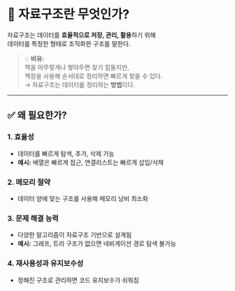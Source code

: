 # 📌 자료구조란 무엇인가?

자료구조는 데이터를 **효율적으로 저장, 관리, 활용**하기 위해  
데이터를 특정한 형태로 조직화한 구조를 말한다.

> 💡 **비유:**  
> 책을 아무렇게나 쌓아두면 찾기 힘들지만,  
> 책장을 사용해 순서대로 정리하면 빠르게 찾을 수 있다.  
> → 자료구조는 데이터를 정리하는 **방법**이다.

---

## ✅ 왜 필요한가?

### 1. 효율성

- 데이터를 빠르게 탐색, 추가, 삭제 가능
- **예시:** 배열은 빠르게 접근, 연결리스트는 빠르게 삽입/삭제

### 2. 메모리 절약

- 데이터 양에 맞는 구조를 사용해 메모리 낭비 최소화

### 3. 문제 해결 능력

- 다양한 알고리즘이 자료구조 기반으로 설계됨
- **예시:** 그래프, 트리 구조가 없으면 네비게이션 경로 탐색 불가능

### 4. 재사용성과 유지보수성

- 정해진 구조로 관리하면 코드 유지보수가 쉬워짐
